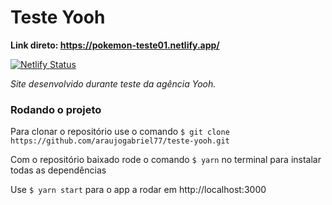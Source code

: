 # Teste Yooh 

**Link direto: https://pokemon-teste01.netlify.app/** <br>

[![Netlify Status](https://api.netlify.com/api/v1/badges/59b5a799-7f44-403b-a89d-996c38a6e932/deploy-status)](https://app.netlify.com/sites/pokemon-teste01/deploys)

*Site desenvolvido durante teste da agência Yooh.*

### Rodando o projeto
Para clonar o repositório use o comando `$ git clone https://github.com/araujogabriel77/teste-yooh.git`

Com o repositório baixado rode o comando `$ yarn` no terminal para instalar todas as dependências

Use `$ yarn start` para o app a rodar em http://localhost:3000
